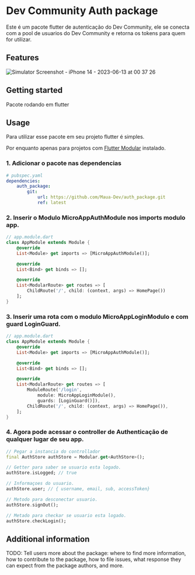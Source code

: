# Dev Community Auth package
Este é um pacote flutter de autenticação do Dev Community, ele se conecta com a pool de usuarios do Dev Community e retorna os tokens para quem for utilizar.

## Features

![Simulator Screenshot - iPhone 14 - 2023-06-13 at 00 37 26](https://github.com/Maua-Dev/auth_package/assets/24724451/5d18b8c2-965a-4c89-8e16-a87a3e48ebf7)


## Getting started

Pacote rodando em flutter

## Usage
Para utilizar esse pacote em seu projeto flutter é simples.

Por enquanto apenas para projetos com [Flutter Modular](https://pub.dev/packages/flutter_modular) instalado.

### 1. Adicionar o pacote nas dependencias
```yaml
# pubspec.yaml
dependencies:
    auth_package:
        git:
            url: https://github.com/Maua-Dev/auth_package.git
            ref: latest
```

### 2. Inserir o Modulo MicroAppAuthModule nos imports modulo app.
```dart
// app.module.dart
class AppModule extends Module {
    @override
    List<Module> get imports => [MicroAppAuthModule()];

    @override
    List<Bind> get binds => [];

    @override
    List<ModularRoute> get routes => [ 
        ChildRoute('/', child: (context, args) => HomePage())
    ];
}
```
### 3. Inserir uma rota com o modulo MicroAppLoginModulo e com guard LoginGuard.
```dart
// app.module.dart
class AppModule extends Module {
    @override
    List<Module> get imports => [MicroAppAuthModule()];

    @override
    List<Bind> get binds => [];

    @override
    List<ModularRoute> get routes => [
        ModuleRoute('/login',
            module: MicroAppLoginModule(), 
            guards: [LoginGuard()]),
        ChildRoute('/', child: (context, args) => HomePage()),
    ];
}
```
### 4. Agora pode acessar o controller de Authenticação de qualquer lugar de seu app.
```dart
// Pegar a instancia do controllador
final AuthStore authStore = Modular.get<AuthStore>();

// Getter para saber se usuario esta logado.
authStore.isLogged; // true

// Informaçoes do usuario.
authStore.user; // { username, email, sub, accessToken}

// Metodo para desconectar usuario.
authStore.signOut();

// Metado para checkar se usuario esta logado.
authStore.checkLogin();

```
## Additional information

TODO: Tell users more about the package: where to find more information, how to
contribute to the package, how to file issues, what response they can expect
from the package authors, and more.
